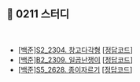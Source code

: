 ## 📘 0211 스터디
</br>

* [[백준]S2_2304. 창고다각형](https://www.acmicpc.net/problem/2304) [[정답코드](https://github.com/daejeon5-algostudy/AlgorithmStudy/blob/main/%EC%8A%A4%ED%84%B0%EB%94%94/0211/%EC%9D%B4%EC%A3%BC%ED%9D%AC/2390.java)]
* [[백준]B2_2309. 일곱난쟁이](https://www.acmicpc.net/problem/2309) [[정답코드]()]
* [[백준]S5_2628. 종이자르기](https://www.acmicpc.net/problem/2628) [[정답코드]()]
